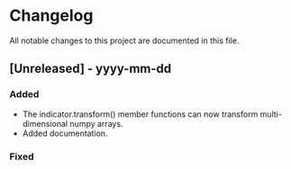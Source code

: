 
# Changelog
All notable changes to this project are documented in this file.
 
## [Unreleased] - yyyy-mm-dd

### Added
* The indicator.transform() member functions can now transform multi-dimensional numpy arrays.
* Added documentation.

### Fixed

 